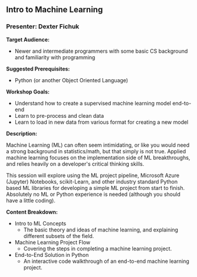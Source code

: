 ## Intro to Machine Learning
### Presenter: Dexter Fichuk

**Target Audience:** 
- Newer and intermediate programmers with some basic CS background and familiarity with programming

**Suggested Prerequisites:** 
- Python (or another Object Oriented Language)

**Workshop Goals:**

- Understand how to create a supervised machine learning model end-to-end
- Learn to pre-process and clean data
- Learn to load in new data from various format for creating a new model

**Description:**

Machine Learning (ML) can often seem intimidating, or like you would need a strong background in statistics/math, but that simply is not true. Applied machine learning focuses on the implementation side of ML breakthroughs, and relies heavily on a developer's critical thinking skills.

This session will explore using the ML project pipeline, Microsoft Azure (Jupyter) Notebooks, scikit-Learn, and other industry standard Python based ML libraries for developing a simple ML project from start to finish. Absolutely no ML or Python experience is needed (although you should have a little coding).

**Content Breakdown:**
- Intro to ML Concepts
    - The basic theory and ideas of machine learning, and explaining different subsets of the field.
- Machine Learning Project Flow
    - Covering the steps in completing a machine learning project.
- End-to-End Solution in Python
    - An interactive code walkthrough of an end-to-end machine learning project.
